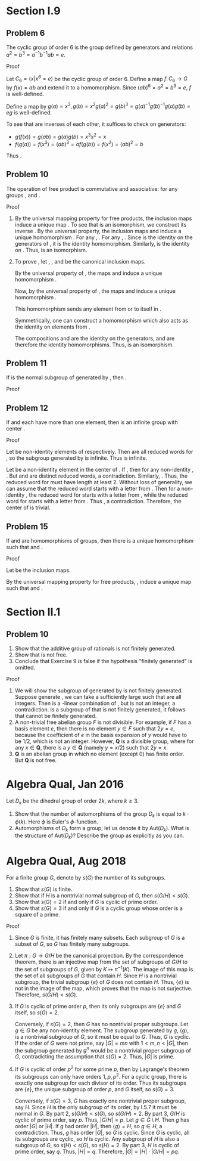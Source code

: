 # Section I.9
## Problem 6
The cyclic group of order 6 is the group defined by generators  and relations $a^2=b^3=a^{-1} b^{-1} a b=e$.

Proof

Let $C_6=\langle x|x^6=e\rangle$ be the cyclic group of order 6. Define a map $f\colon C_6\to G$ by $f(x)=ab$ and extend it to a homomorphism. Since $(ab)^6=a^2=b^3=e$, $f$ is well-defined.

Define a map   by $g(a)=x^3,g(b)=x^2g(a)^2=g(b)^3=g(a)^{-1}g(b)^{-1}g(a)g(b)=eg$ is well-defined.

To see that  are inverses of each other, it suffices to check on generators:
- $g(f(x))=g(ab)=g(a)g(b)=x^3x^2=x$
- $f(g(a))=f(x^3)=(ab)^3=af(g(b))=f(x^2)=(ab)^2=b$

Thus  .

## Problem 10
The operation of free product is commutative and associative: for any groups ,     and      .

Proof

1. By the universal mapping property for free products, the inclusion maps      induce a unique map    . To see that  is an isomorphism, we construct its inverse     . By the universal property, the inclusion maps     and     induce a unique homomorphism     .
   For any  ,     . For any  ,     . Since   is the identity on the generators of  , it is the identity homomorphism. Similarly,   is the identity on  . Thus,  is an isomorphism.

2. To prove      , let    ,    , and     be the canonical inclusion maps.

   By the universal property of  , the maps  and  induce a unique homomorphism     .

   Now, by the universal property of   , the maps     and      induce a unique homomorphism      .

   This homomorphism  sends any element from  or  to itself in   .

   Symmetrically, one can construct a homomorphism       which also acts as the identity on elements from .

   The compositions   and   are the identity on the generators, and are therefore the identity homomorphisms. Thus,  is an isomorphism.

## Problem 11
If  is the normal subgroup of   generated by , then   .

Proof

## Problem 12
If  and  each have more than one element, then   is an infinite group with center .

Proof

Let  be non-identity elements of  respectively. Then  are all reduced words for  , so the subgroup generated by  is infinite. Thus   is infinite.

Let  be a non-identity element in the center of  . If  , then for any non-identity  ,  . But  and  are distinct reduced words, a contradiction. Similarly,  . Thus, the reduced word for  must have length at least 2. Without loss of generality, we can assume that the reduced word  starts with a letter from . Then for a non-identity  , the reduced word for  starts with a letter from , while the reduced word for  starts with a letter from . Thus  , a contradiction. Therefore, the center of   is trivial.

## Problem 15
If    and    are homomorphisms of groups, then there is a unique homomorphism      such that    and   .

Proof

Let        be the inclusion maps.

By the universal mapping property for free products,     ,      induce a unique map      such that    and   .

# Section II.1
## Problem 10
1. Show that the additive group of rationals  is not finitely generated.
2. Show that  is not free.
3. Conclude that Exercise 9 is false if the hypothesis "finitely generated" is omitted.

Proof

1. We will show the subgroup  of  generated by    is not finitely generated. Suppose  generate , we can take a sufficiently large   such that  are all integers. Then    is a -linear combination of , but  is not an integer, a contradiction.  is a subgroup of  that is not finitely generated, it follows that  cannot be finitely generated.
2. A non-trivial free abelian group $F$ is not divisible. For example, if $F$ has a basis element $e$, then there is no element $y \in F$ such that $2y = e$, because the coefficient of $e$ in the basis expansion of $y$ would have to be $1/2$, which is not an integer. However, $\mathbf{Q}$ is a divisible group, where for any $x \in \mathbf{Q}$, there is a $y \in \mathbf{Q}$ (namely $y=x/2$) such that $2y=x$.
3. $\mathbf{Q}$ is an abelian group in which no element (except 0) has finite order. But $\mathbf{Q}$ is not free.

# Algebra Qual, Jan 2016
Let $D_k$ be the dihedral group of order $2 k$, where $k \geq 3$.

1. Show that the number of automorphisms of the group $D_k$ is equal to $k \cdot \phi(k)$. Here $\phi$ is Euler's $\phi$-function.
2. Automorphisms of $D_k$ form a group; let us denote it by $\mathrm{Aut}(D_k)$. What is the structure of $\mathrm{Aut}(D_k)$? Describe the group as explicitly as you can.


# Algebra Qual, Aug 2018
For a finite group $G$, denote by $s(G)$ the number of its subgroups.
1. Show that $s(G)$ is finite.
2. Show that if $H$ is a nontrivial normal subgroup of $G$, then $s(G / H)<s(G)$.
3. Show that $s(G)=2$ if and only if $G$ is cyclic of prime order.
4. Show that $s(G)=3$ if and only if $G$ is a cyclic group whose order is a square of a prime.

Proof

1. Since $G$ is finite, it has finitely many subsets. Each subgroup of $G$ is a subset of $G$, so $G$ has finitely many subgroups.
2. Let $\pi: G \to G/H$ be the canonical projection. By the correspondence theorem, there is an injective map from the set of subgroups of $G/H$ to the set of subgroups of $G$, given by $K \mapsto \pi^{-1}(K)$. The image of this map is the set of all subgroups of $G$ that contain $H$. Since $H$ is a nontrivial subgroup, the trivial subgroup $`\{e\}`$ of $G$ does not contain $H$. Thus, $`\{e\}`$ is not in the image of the map, which proves that the map is not surjective. Therefore, $s(G/H) < s(G)$.
3. If $G$ is cyclic of prime order $p$, then its only subgroups are $`\{e\}`$ and $G$ itself, so $s(G) = 2$.

    Conversely, if $s(G) = 2$, then $G$ has no nontrivial proper subgroups. Let $g \in G$ be any non-identity element. The subgroup generated by $g$, $\langle g \rangle$, is a nontrivial subgroup of $G$, so it must be equal to $G$. Thus, $G$ is cyclic. If the order of $G$ were not prime, say $|G| = mn$ with $1 < m, n < |G|$, then the subgroup generated by $g^n$ would be a nontrivial proper subgroup of $G$, contradicting the assumption that $s(G) = 2$. Thus, $|G|$ is prime.
4. If $G$ is cyclic of order $p^2$ for some prime $p$, then by Lagrange's theorem its subgroups can only have orders $1, p, p^2$. For a cyclic group, there is exactly one subgroup for each divisor of its order. Thus its subgroups are $`\{e\}`$, the unique subgroup of order $p$, and $G$ itself, so $s(G) = 3$.

    Conversely, if $s(G) = 3$, $G$ has exactly one nontrivial proper subgroup, say $H$. Since $H$ is the only subgroup of its order, by I.5.7 it must be normal in $G$. By part 2, $s(G/H) < s(G)$, so $s(G/H) = 2$. By part 3, $G/H$ is cyclic of prime order, say $p$. Thus, $|G/H| = p$.
    Let $g \in G\setminus H$. Then $g$ has order $|G|$ or $|H|$. If $g$ had order $|H|$, then $\langle g \rangle = H$, so $g \in H$, a contradiction. Thus, $g$ has order $|G|$, so $G$ is cyclic. Since $G$ is cyclic, all its subgroups are cyclic, so $H$ is cyclic.
    Any subgroup of $H$ is also a subgroup of $G$, so $s(H) < s(G)$, so $s(H) = 2$. By part 3, $H$ is cyclic of prime order, say $q$. Thus, $|H| = q$. Therefore, $|G| = |H| \cdot |G/H| = pq$.
